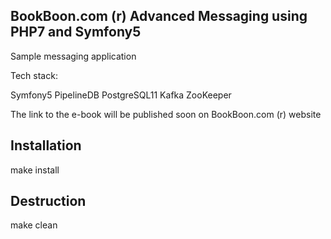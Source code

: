 BookBoon.com (r) Advanced Messaging using PHP7 and Symfony5
-------------------------------------------------------------

Sample messaging application

Tech stack:

Symfony5
PipelineDB
PostgreSQL11
Kafka
ZooKeeper

The link to the e-book will be published soon on BookBoon.com (r) website



Installation
--------------

make install


Destruction
--------------

make clean
